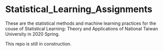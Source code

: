 # Statistical_Learning_Assignments

These are the statistical methods and machine learning practices for the couse of Statistical Learning: Theory and Applications of National Taiwan University in 2020 Spring.

This repo is still in construction.

